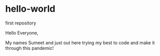 # hello-world
first repository


Hello Everyone,

My names Sumeet and just out here trying my best to code and make it through this pandemic!
